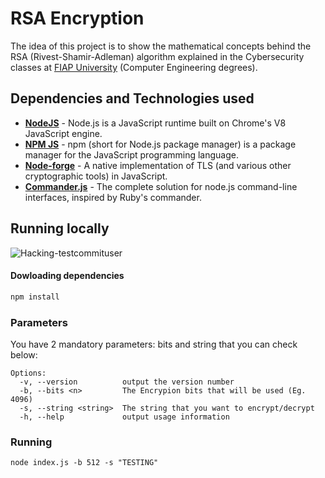 # RSA Encryption
The idea of this project is to show the mathematical concepts behind the RSA (Rivest-Shamir-Adleman) algorithm explained in the Cybersecurity classes at [FIAP  University](https://www.fiap.com.br/) (Computer Engineering degrees).

## Dependencies and Technologies used

- __[NodeJS](https://nodejs.org/en/)__ - Node.js is a JavaScript runtime built on Chrome's V8 JavaScript engine.
- __[NPM JS](https://www.npmjs.com/)__ - npm (short for Node.js package manager) is a package manager for the JavaScript programming language.
- __[Node-forge](https://www.npmjs.com/package/node-forge)__ - A native implementation of TLS (and various other cryptographic tools) in JavaScript.
- __[Commander.js](https://www.npmjs.com/package/commander)__ - The complete solution for node.js command-line interfaces, inspired by Ruby's commander.

## Running locally
 
![Hacking-testcommituser](https://media.giphy.com/media/eCqFYAVjjDksg/giphy.gif)

#### Dowloading dependencies
```bash
npm install
```

### Parameters
You have 2 mandatory parameters: bits and string that you can check below:
```
Options:
  -v, --version          output the version number
  -b, --bits <n>         The Encrypion bits that will be used (Eg. 4096)
  -s, --string <string>  The string that you want to encrypt/decrypt
  -h, --help             output usage information
```

### Running
`
node index.js -b 512 -s "TESTING"
`
